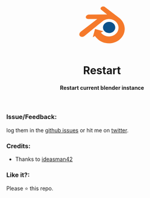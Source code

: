 <p align="center">
<svg style="isolation:isolate" viewBox="0 0 128 128" width="128" height="128"><defs><clipPath id="_clipPath_uOMMiXYO47wwV65WySEvmAM4kP8BW4KF"><rect width="128" height="128"/></clipPath></defs><g clip-path="url(#_clipPath_uOMMiXYO47wwV65WySEvmAM4kP8BW4KF)"><g id="Group"><path d=" M 66.544 70.044 C 66.768 66.06 68.722 62.548 71.665 60.059 C 74.555 57.613 78.44 56.119 82.683 56.119 C 86.921 56.119 90.808 57.613 93.696 60.059 C 96.641 62.548 98.591 66.06 98.816 70.04 C 99.04 74.138 97.395 77.941 94.505 80.761 C 91.56 83.63 87.374 85.433 82.683 85.433 C 77.991 85.433 73.796 83.63 70.851 80.761 C 67.963 77.941 66.321 74.138 66.544 70.044 Z " fill="rgb(13,82,138)"/><path d=" M 78.9 48.666 C 79.926 48.567 81.203 48.5 82.144 48.498 C 88.398 48.488 94.368 50.541 99.063 54.35 C 101.453 56.298 103.393 58.602 104.801 61.159 C 106.241 63.76 107.132 66.625 107.398 69.652 C 107.661 72.734 107.254 75.789 106.209 78.672 C 105.138 81.613 103.412 84.364 101.053 86.769 C 96.223 91.687 89.467 94.476 82.152 94.491 C 74.829 94.504 68.073 91.738 63.243 86.828 C 62.19 85.76 61.455 85.135 60.868 84.509 L 67.454 80.774 L 45.652 74.794 L 39.604 96.565 L 45.537 93.201 C 46.658 94.993 48.066 96.6 50.051 98.791 C 53.85 102.988 58.528 106.363 63.931 108.756 C 69.607 111.273 75.761 112.552 82.152 112.542 C 88.535 112.533 94.686 111.227 100.365 108.693 C 105.768 106.277 110.442 102.887 114.236 98.686 C 117.934 94.586 120.592 89.942 122.162 84.931 C 122.955 82.397 123.452 79.83 123.653 77.25 C 123.851 74.709 123.767 72.167 123.406 69.625 C 122.702 64.669 120.988 60.023 118.351 55.786 C 115.935 51.892 112.824 48.481 109.124 45.612 L 109.135 45.608 L 71.798 16.939 C 71.766 16.914 71.739 16.886 71.703 16.865 C 69.251 14.983 65.132 14.991 62.44 16.876 C 59.714 18.779 59.405 21.931 61.827 23.921 L 61.818 23.929 L 77.388 36.592 L 29.926 36.645 C 29.903 36.645 29.882 36.645 29.863 36.645 C 25.94 36.647 22.169 39.221 21.424 42.476 C 20.655 45.789 23.32 48.538 27.399 48.551 L 27.394 48.566 L 51.449 48.519 L 8.521 81.47 C 8.469 81.512 8.407 81.552 8.357 81.594 C 4.307 84.693 3 89.851 5.551 93.112 C 8.138 96.432 13.644 96.439 17.735 93.131 L 41.164 73.959 C 41.164 73.959 62.832 56.355 65.229 54.399 C 69.091 51.25 73.823 49.292 78.863 48.693 L 78.9 48.666 Z " fill="rgb(245,121,42)"/></g></g></svg>
  <h1 align="center">Restart</h1>
  <h4 align="center">Restart current blender instance</h4>
  <br>
</p>

### Issue/Feedback:

log them in the [github issues](https://github.com/cg-cnu/blender-restart/issues) or hit me on [twitter](https://twitter.com/cgcnu).

### Credits:

* Thanks to [ideasman42](https://blender.stackexchange.com/a/31539/280)

### Like it?:

Please ⭐ this repo.
